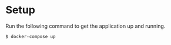# Setup

Run the following command to get the application up and running.

```
$ docker-compose up
```

